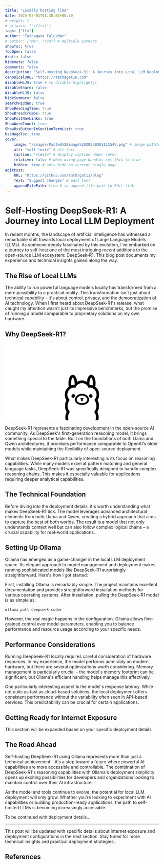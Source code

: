```yaml
---
title: "Locally hosting llms"
date: 2025-02-01T01:30:03+05:30
# weight: 1
# aliases: ["/first"]
tags: ["llm"]
author: "Tathagata Talukdar"
# author: ["Me", "You"] # multiple authors
showToc: true
TocOpen: false
draft: false
hidemeta: false
comments: false
description: "Self-Hosting DeepSeek-R1: A Journey into Local LLM Deployment"
canonicalURL: "https://tathagat10.com"
disableHLJS: true # to disable highlightjs
disableShare: false
disableHLJS: false
hideSummary: false
searchHidden: true
ShowReadingTime: true
ShowBreadCrumbs: true
ShowPostNavLinks: true
ShowWordCount: true
ShowRssButtonInSectionTermList: true
UseHugoToc: true
cover:
    image: "/images/Pasted%20image%2020250201151549.png" # image path/url
    alt: "<alt text>" # alt text
    caption: "<text>" # display caption under cover
    relative: false # when using page bundles set this to true
    hidden: true # only hide on current single page
editPost:
    URL: "https://github.com/tathagat11/blog"
    Text: "Suggest Changes" # edit text
    appendFilePath: true # to append file path to Edit link
---
```

# Self-Hosting DeepSeek-R1: A Journey into Local LLM Deployment

In recent months, the landscape of artificial intelligence has witnessed a remarkable shift towards local deployment of Large Language Models (LLMs). As someone deeply fascinated by this evolution, I've embarked on a journey to self-host one of the most intriguing recent additions to the open-source LLM ecosystem: DeepSeek-R1. This blog post documents my experience and technical insights gained along the way.

## The Rise of Local LLMs

The ability to run powerful language models locally has transformed from a mere possibility to a practical reality. This transformation isn't just about technical capability – it's about control, privacy, and the democratization of AI technology. When I first heard about DeepSeek-R1's release, what caught my attention wasn't just its impressive benchmarks, but the promise of running a model comparable to proprietary solutions on my own hardware.

## Why DeepSeek-R1?

![Image Description](/images/Pasted%20image%2020250201151549.png)

DeepSeek-R1 represents a fascinating development in the open-source AI community. As DeepSeek's first-generation reasoning model, it brings something special to the table. Built on the foundations of both Llama and Qwen architectures, it promises performance comparable to OpenAI's older models while maintaining the flexibility of open-source deployment.

What makes DeepSeek-R1 particularly interesting is its focus on reasoning capabilities. While many models excel at pattern matching and general language tasks, DeepSeek-R1 was specifically designed to handle complex reasoning chains. This makes it especially valuable for applications requiring deeper analytical capabilities.

## The Technical Foundation

Before diving into the deployment details, it's worth understanding what makes DeepSeek-R1 tick. The model leverages advanced architectural elements from both Llama and Qwen, creating a hybrid approach that aims to capture the best of both worlds. The result is a model that not only understands context well but can also follow complex logical chains – a crucial capability for real-world applications.

## Setting Up Ollama

Ollama has emerged as a game-changer in the local LLM deployment space. Its elegant approach to model management and deployment makes running sophisticated models like DeepSeek-R1 surprisingly straightforward. Here's how I got started:

First, installing Ollama is remarkably simple. The project maintains excellent documentation and provides straightforward installation methods for various operating systems. After installation, pulling the DeepSeek-R1 model is as simple as:

```bash
ollama pull deepseek-coder
```

However, the real magic happens in the configuration. Ollama allows fine-grained control over model parameters, enabling you to balance performance and resource usage according to your specific needs.

## Performance Considerations

Running DeepSeek-R1 locally requires careful consideration of hardware resources. In my experience, the model performs admirably on modern hardware, but there are several optimizations worth considering. Memory management is particularly crucial – the model's memory footprint can be significant, but Ollama's efficient handling helps manage this effectively.

One particularly interesting aspect is the model's response latency. While not quite as fast as cloud-based solutions, the local deployment offers consistent performance without the variability often seen in API-based services. This predictability can be crucial for certain applications.

## Getting Ready for Internet Exposure

This section will be expanded based on your specific deployment details

## The Road Ahead

Self-hosting DeepSeek-R1 using Ollama represents more than just a technical achievement – it's a step toward a future where powerful AI capabilities are more accessible and controllable. The combination of DeepSeek-R1's reasoning capabilities with Ollama's deployment simplicity opens up exciting possibilities for developers and organizations looking to maintain control over their AI infrastructure.

As the model and tools continue to evolve, the potential for local LLM deployment will only grow. Whether you're looking to experiment with AI capabilities or building production-ready applications, the path to self-hosted LLMs is becoming increasingly accessible.

To be continued with deployment details...

---

This post will be updated with specific details about internet exposure and deployment configurations in the next section. Stay tuned for more technical insights and practical deployment strategies.


## References